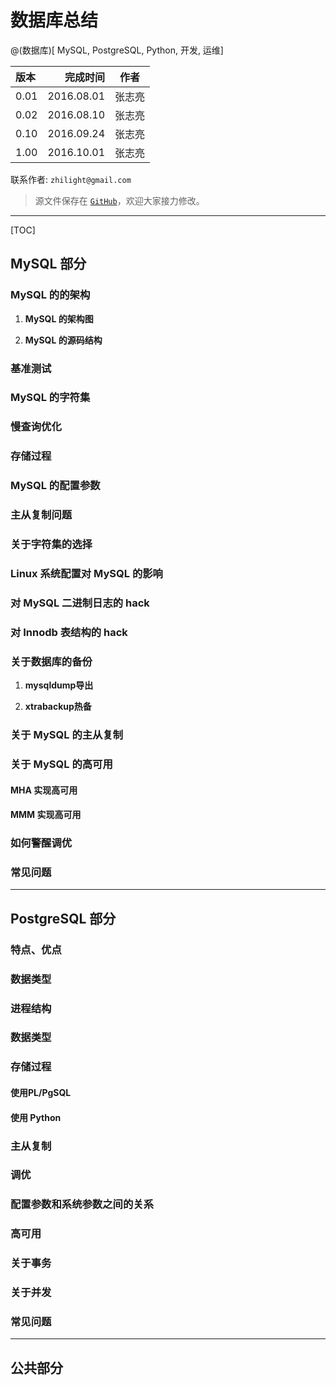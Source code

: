 # 数据库总结

@(数据库)[ MySQL, PostgreSQL, Python, 开发, 运维]

| 版本       |   完成时间      | 作者     |
| :-------- | --------------:| :-----: |
| 0.01      | 2016.08.01     |  张志亮  |
| 0.02      | 2016.08.10     |  张志亮  |
| 0.10      | 2016.09.24     | 张志亮   |
| 1.00      | 2016.10.01     | 张志亮   |

联系作者:  `zhilight@gmail.com`
> 源文件保存在 [`GitHub`](https://github.com/itpubs/db_summary)，欢迎大家接力修改。

-------------------

[TOC]

## MySQL 部分

### MySQL 的的架构

1.  **MySQL 的架构图**

2.  **MySQL 的源码结构**

### 基准测试

### MySQL 的字符集

### 慢查询优化

### 存储过程

### MySQL 的配置参数

### 主从复制问题

### 关于字符集的选择

### Linux 系统配置对 MySQL 的影响

### 对 MySQL 二进制日志的 hack

### 对 Innodb 表结构的 hack

### 关于数据库的备份

1. **mysqldump导出**


2. **xtrabackup热备** 

### 关于 MySQL 的主从复制

### 关于 MySQL 的高可用

#### MHA 实现高可用

#### MMM 实现高可用

### 如何警醒调优

### 常见问题

-------------------

## PostgreSQL 部分

### 特点、优点

### 数据类型

### 进程结构

### 数据类型

### 存储过程

#### 使用PL/PgSQL

#### 使用 Python

### 主从复制

### 调优

### 配置参数和系统参数之间的关系

### 高可用

### 关于事务

### 关于并发

### 常见问题

-------------------

## 公共部分